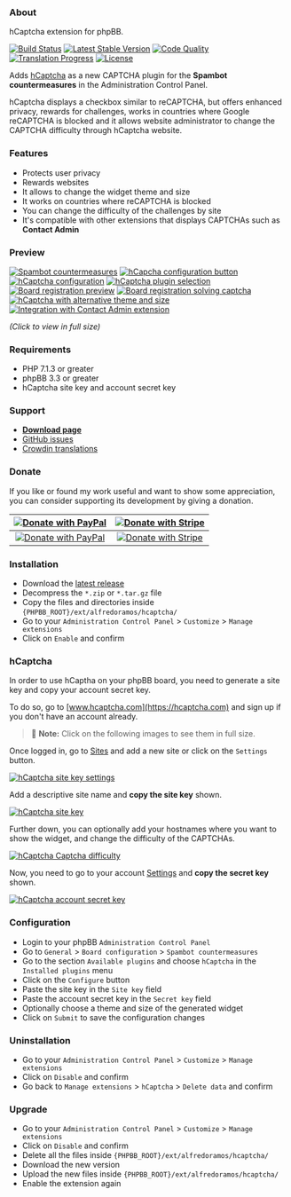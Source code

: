 ### About

hCaptcha extension for phpBB.

[![Build Status](https://img.shields.io/github/workflow/status/AlfredoRamos/phpbb-ext-hcaptcha/CI?style=flat-square)](https://github.com/AlfredoRamos/phpbb-ext-hcaptcha/actions)
[![Latest Stable Version](https://img.shields.io/github/tag/AlfredoRamos/phpbb-ext-hcaptcha.svg?label=stable&style=flat-square)](https://github.com/AlfredoRamos/phpbb-ext-hcaptcha/releases)
[![Code Quality](https://img.shields.io/codacy/grade/880e827356774dcf8348b803ff5b6855.svg?style=flat-square)](https://app.codacy.com/gh/AlfredoRamos/phpbb-ext-hcaptcha/dashboard)
[![Translation Progress](https://badges.crowdin.net/phpbb-ext-hcaptcha/localized.svg)](https://crowdin.com/project/phpbb-ext-hcaptcha)
[![License](https://img.shields.io/github/license/AlfredoRamos/phpbb-ext-hcaptcha.svg?style=flat-square)](https://raw.githubusercontent.com/AlfredoRamos/phpbb-ext-hcaptcha/master/license.txt)

Adds [hCaptcha](https://hcaptcha.com) as a new CAPTCHA plugin for the **Spambot countermeasures** in the Administration Control Panel.

hCaptcha displays a checkbox similar to reCAPTCHA, but offers enhanced privacy, rewards for challenges, works in countries where Google reCAPTCHA is blocked and it allows website administrator to change the CAPTCHA difficulty through hCaptcha website.

### Features

- Protects user privacy
- Rewards websites
- It allows to change the widget theme and size
- It works on countries where reCAPTCHA is blocked
- You can change the difficulty of the challenges by site
- It's compatible with other extensions that displays CAPTCHAs such as **Contact Admin**

### Preview

[![Spambot countermeasures](https://i.imgur.com/R4RcI3Qb.png)](https://i.imgur.com/R4RcI3Q.png)
[![hCapcha configuration button](https://i.imgur.com/C1eI18wb.png)](https://i.imgur.com/C1eI18w.png)
[![hCaptcha configuration](https://i.imgur.com/EmYYpkZb.png)](https://i.imgur.com/EmYYpkZ.png)
[![hCaptcha plugin selection](https://i.imgur.com/iEkJYkKb.png)](https://i.imgur.com/iEkJYkK.png)
[![Board registration preview](https://i.imgur.com/gZ3BSDRb.png)](https://i.imgur.com/gZ3BSDR.png)
[![Board registration solving captcha](https://i.imgur.com/GgPNhdub.png)](https://i.imgur.com/GgPNhdu.png)
[![hCaptcha with alternative theme and size](https://i.imgur.com/GIJUXfDb.png)](https://i.imgur.com/GIJUXfD.png)
[![Integration with Contact Admin extension](https://i.imgur.com/OodqnUob.png)](https://i.imgur.com/OodqnUo.png)

*(Click to view in full size)*

### Requirements

- PHP 7.1.3 or greater
- phpBB 3.3 or greater
- hCaptcha site key and account secret key

### Support

- [**Download page**](https://github.com/AlfredoRamos/phpbb-ext-hcaptcha/releases)
- [GitHub issues](https://github.com/AlfredoRamos/phpbb-ext-hcaptcha/issues)
- [Crowdin translations](https://crowdin.com/project/phpbb-ext-hcaptcha)

### Donate

If you like or found my work useful and want to show some appreciation, you can consider supporting its development by giving a donation.

[![Donate with PayPal](https://alfredoramos.mx/images/paypal.svg)](https://alfredoramos.mx/donate/) | [![Donate with Stripe](https://alfredoramos.mx/images/stripe.svg)](https://alfredoramos.mx/donate/)
:-:|:-:
[![Donate with PayPal](https://alfredoramos.mx/images/donate_paypal.svg)](https://alfredoramos.mx/donate/) | [![Donate with Stripe](https://alfredoramos.mx/images/donate_stripe.svg)](https://alfredoramos.mx/donate/)

### Installation

- Download the [latest release](https://github.com/AlfredoRamos/phpbb-ext-hcaptcha/releases)
- Decompress the `*.zip` or `*.tar.gz` file
- Copy the files and directories inside `{PHPBB_ROOT}/ext/alfredoramos/hcaptcha/`
- Go to your `Administration Control Panel` > `Customize` > `Manage extensions`
- Click on `Enable` and confirm

### hCaptcha

In order to use hCaptha on your phpBB board, you need to generate a site key and copy your account secret key.

To do so, go to [www.hcaptcha.com](https://hcaptcha.com) and sign up if you don't have an account already.

> :loudspeaker: **Note:** Click on the following images to see them in full size.

Once logged in, go to [Sites](https://dashboard.hcaptcha.com/sites) and add a new site or click on the `Settings` button.

[![hCaptcha site key settings](https://i.imgur.com/Iq5mGU3l.png)](https://i.imgur.com/Iq5mGU3.png)

Add a descriptive site name and **copy the site key** shown.

[![hCaptcha site key](https://i.imgur.com/u63owgPl.png)](https://i.imgur.com/u63owgP.png)

Further down, you can optionally add your hostnames where you want to show the widget, and change the difficulty of the CAPTCHAs.

[![hCaptcha Captcha difficulty](https://i.imgur.com/pINqYqcl.png)](https://i.imgur.com/pINqYqc.png)

Now, you need to go to your account [Settings](https://dashboard.hcaptcha.com/settings) and **copy the secret key** shown.

[![hCaptcha account secret key](https://i.imgur.com/nsdTHFul.png)](https://i.imgur.com/nsdTHFu.png)

### Configuration

- Login to your phpBB `Administration Control Panel`
- Go to `General` > `Board configuration` > `Spambot countermeasures`
- Go to the section `Available plugins` and choose `hCaptcha` in the `Installed plugins` menu
- Click on the `Configure` button
- Paste the site key in the `Site key` field
- Paste the account secret key in the `Secret key` field
- Optionally choose a theme and size of the generated widget
- Click on `Submit` to save the configuration changes

### Uninstallation

- Go to your `Administration Control Panel` > `Customize` > `Manage extensions`
- Click on `Disable` and confirm
- Go back to `Manage extensions` > `hCaptcha` > `Delete data` and confirm

### Upgrade

- Go to your `Administration Control Panel` > `Customize` > `Manage extensions`
- Click on `Disable` and confirm
- Delete all the files inside `{PHPBB_ROOT}/ext/alfredoramos/hcaptcha/`
- Download the new version
- Upload the new files inside `{PHPBB_ROOT}/ext/alfredoramos/hcaptcha/`
- Enable the extension again
